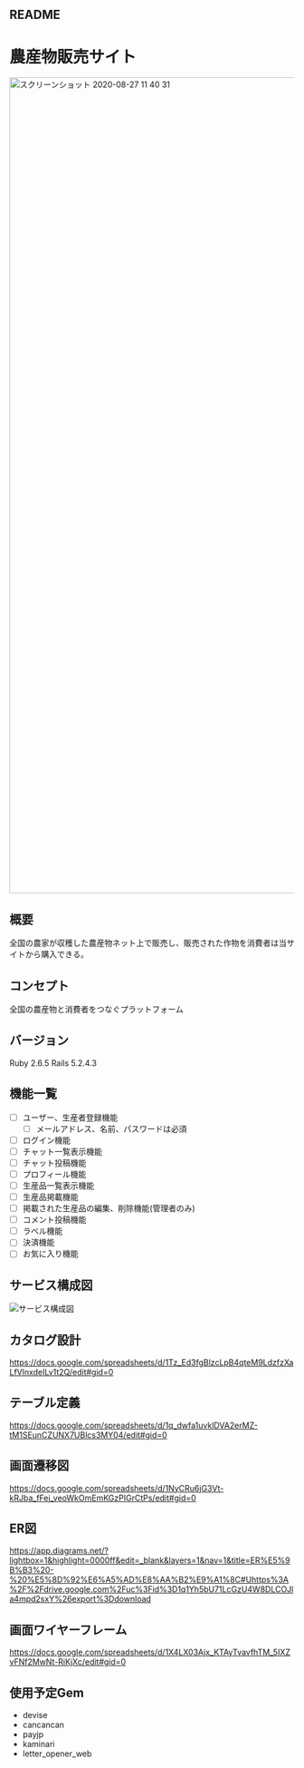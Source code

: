 ## README

# 農産物販売サイト
<img width="1439" alt="スクリーンショット 2020-08-27 11 40 31" src="https://user-images.githubusercontent.com/58016658/92447030-b0921f00-f1f1-11ea-87f3-0f0fff6b0478.png">

## 概要
全国の農家が収穫した農産物ネット上で販売し、販売された作物を消費者は当サイトから購入できる。

## コンセプト
全国の農産物と消費者をつなぐプラットフォーム

## バージョン
Ruby 2.6.5 Rails 5.2.4.3

## 機能一覧
- [ ] ユーザー、生産者登録機能
  - [ ] メールアドレス、名前、パスワードは必須
- [ ] ログイン機能
- [ ] チャット一覧表示機能
- [ ] チャット投稿機能
- [ ] プロフィール機能
- [ ] 生産品一覧表示機能
- [ ] 生産品掲載機能
- [ ] 掲載された生産品の編集、削除機能(管理者のみ)
- [ ] コメント投稿機能
- [ ] ラベル機能
- [ ] 決済機能
- [ ] お気に入り機能

## サービス構成図
![サービス構成図](https://user-images.githubusercontent.com/58016658/92571063-9b82c200-f2bd-11ea-8f37-8f94a5ff3e85.png)

## カタログ設計
https://docs.google.com/spreadsheets/d/1Tz_Ed3fgBlzcLpB4qteM9LdzfzXaLfVlnxdeILv1t2Q/edit#gid=0

## テーブル定義
https://docs.google.com/spreadsheets/d/1q_dwfa1uvklDVA2erMZ-tM1SEunCZUNX7UBlcs3MY04/edit#gid=0

## 画面遷移図
https://docs.google.com/spreadsheets/d/1NyCRu6jG3Vt-kRJba_fFej_veoWkOmEmKGzPIGrCtPs/edit#gid=0

## ER図
https://app.diagrams.net/?lightbox=1&highlight=0000ff&edit=_blank&layers=1&nav=1&title=ER%E5%9B%B3%20-%20%E5%8D%92%E6%A5%AD%E8%AA%B2%E9%A1%8C#Uhttps%3A%2F%2Fdrive.google.com%2Fuc%3Fid%3D1q1Yh5bU71LcGzU4W8DLCOJla4mpd2sxY%26export%3Ddownload

## 画面ワイヤーフレーム
https://docs.google.com/spreadsheets/d/1X4LX03Ajx_KTAyTvavfhTM_5IXZvFNf2MwNt-RiKjXc/edit#gid=0

## 使用予定Gem
- devise
- cancancan
- payjp
- kaminari
- letter_opener_web

